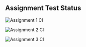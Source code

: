 ## Assignment Test Status

![Assignment 1 CI](https://github.com/Jennifer-five/c756-exer/actions/workflows/ci-a1.yml/badge.svg)

![Assignment 2 CI](https://github.com/Jennifer-five/c756-exer/actions/workflows/ci-a2.yml/badge.svg)

![Assignment 3 CI](https://github.com/Jennifer-five/c756-exer/actions/workflows/ci-a3.yml/badge.svg)
